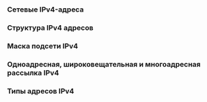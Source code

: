 
### Сетевые IPv4-адреса

### Структура IPv4 адресов

### Маска подсети IPv4

### Одноадресная, широковещательная и многоадресная рассылка IPv4

### Типы адресов IPv4

